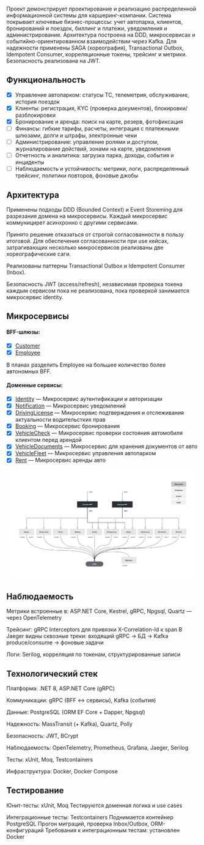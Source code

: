 Проект демонстрирует проектирование и реализацию распределенной информационной системы для каршеринг-компании. Система покрывает ключевые бизнес-процессы: учет автопарка, клиентов, бронирований и поездок, биллинг и платежи, уведомления и администрирование. Архитектура построена на DDD, микросервисах и событийно-ориентированном взаимодействии через Kafka. Для надежности применены SAGA (хореография), Transactional Outbox, Idempotent Consumer, корреляционные токены, трейсинг и метрики. Безопасность реализована на JWT.

## Функциональность

- [x] Управление автопарком: статусы ТС, телеметрия, обслуживание, история поездок
- [x] Клиенты: регистрация, KYC (проверка документов), блокировки/разблокировки
- [x] Бронирование и аренда: поиск на карте, резерв, фотофиксация
- [ ] Финансы: гибкие тарифы, расчеты, интеграция с платежными шлюзами, долги и штрафы, электронные чеки
- [ ] Администрирование: управление ролями и доступом, журналирование действий, зонами на карте, уведомления
- [ ] Отчетность и аналитика: загрузка парка, доходы, события и инциденты
- [ ] Наблюдаемость и устойчивость: метрики, логи, распределенный трейсинг, политики повторов, фоновые джобы

## Архитектура

Применены подходы DDD (Bounded Context) и Event Storeming для разрезания домена на микросервисы. Каждый микросервис коммуницирет асинхронно с другими сервисами. 

Принято решение отказаться от строгой согласованности в пользу итоговой. Для обеспечения согласованности при use кейсах, затрагивающих несколько микросервисов реализваны две хореографические саги.

Реализованы паттерны Transactional Outbox и Idempotent Consumer (Inbox).

Безопасность JWT (access/refresh), независимая проверка токена каждым сервисом пока не реализована, пока проверкой занимается микросервис identity.

## Микросервисы

#### BFF-шлюзы:
- [x] [Customer](https://github.com/wheel-pet-project/customer-bff "Ссылка на репозиторий")
- [x] [Employee](https://github.com/wheel-pet-project/employee-bff "Ссылка на репозиторий") 

В планах разделить Employee на большее количество более автономных BFF.

#### Доменные сервисы:
- [x] [Identity](https://github.com/wheel-pet-project/identity "Ссылка на репозиторий") — Микросервис аутентификации и авторизации
- [x] [Notification](https://github.com/wheel-pet-project/notification "Ссылка на репозиторий") — Микросервис уведомлений
- [x] [DrivingLicense](https://github.com/wheel-pet-project/drivinglicense "Ссылка на репозиторий") — Микросервис подтверждения и отслеживания актуальности водительстких прав
- [x] [Booking](https://github.com/wheel-pet-project/booking "Ссылка на репозиторий") — Микросервис бронирования
- [x] [VehicleCheck](https://github.com/wheel-pet-project/car-check "Ссылка на репозиторий") — Микросервис проверки состояния автомобиля клиентом перед арендой
- [x] [VehicleDocuments](https://github.com/wheel-pet-project/vehicle-docs "Ссылка на репозиторий") — Микросервис для хранения документов от авто
- [x] [VehicleFleet](https://github.com/wheel-pet-project/vehicle-fleet "Ссылка на репозиторий") — Микросервис управления автопарком
- [x] [Rent](https://github.com/wheel-pet-project/rent "Ссылка на репозиторий") — Микросервис аренды авто

![](/assets/images/wheel-diagramm.png)

## Наблюдаемость

Метрики встроенные в: ASP.NET Core, Kestrel, gRPC, Npgsql, Quartz — через OpenTelemetry

Трейсинг: gRPC Interceptors для привязки X-Correlation-Id к span
В Jaeger видны сквозные треки: входящий gRPC → БД → Kafka produce/consume → фоновые задачи

Логи: Serilog, корреляция по токенам, структурированные записи

## Технологический стек

Платформа: .NET 8, ASP.NET Core (gRPC)

Коммуникации: gRPC (BFF ↔ сервисы), Kafka (события)

Данные: PostgreSQL (ORM EF Core + Dapper, Npgsql)

Надежность: MassTransit (+ Kafka), Quartz, Polly

Безопасность: JWT, BCrypt

Наблюдаемость: OpenTelemetry, Prometheus, Grafana, Jaeger, Serilog

Тесты: xUnit, Moq, Testcontainers

Инфраструктура: Docker, Docker Compose

## Тестирование

Юнит-тесты: xUnit, Moq
Тестируются доменная логика и use cases

Интеграционные тесты: Testcontainers
Поднимается контейнер PostgreSQL
Прогон миграций, проверка Inbox/Outbox, ORM-конфигураций
Требования к интеграционным тестам: установлен Docker
